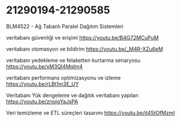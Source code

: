 # 21290194-21290585

BLM4522 - Ağ Tabanlı Paralel Dağıtım Sistemleri

veritabanı güvenliği ve erişimi
https://youtu.be/B4G72MCuPuM

veritabanı otomasyon ve bildirim
https://youtu.be/_M4R-XZu6eM

veritabanı yedekleme ve felaketten kurtarma senaryosu
https://youtu.be/xM3QI4Mqlm4

veritabanı performans optimizasyonu ve izleme
https://youtu.be/rLBt1m3E_UY

Veritabanı Yük dengeleme ve dağıtık veritabanı yapıları
https://youtu.be/znoigYaJsPA

Veri temizleme ve ETL süreçleri tasarımı
https://youtu.be/jt45tOfMzmI


